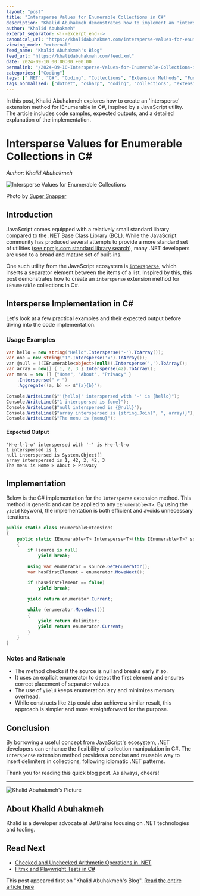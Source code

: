 ```yaml
---
layout: "post"
title: "Intersperse Values for Enumerable Collections in C#"
description: "Khalid Abuhakmeh demonstrates how to implement an 'intersperse' extension method for IEnumerable in C#, inspired by a JavaScript method. The post covers usage examples, implementation details, and discusses efficient use of yield for minimal iteration overhead."
author: "Khalid Abuhakmeh"
excerpt_separator: <!--excerpt_end-->
canonical_url: "https://khalidabuhakmeh.com/intersperse-values-for-enumerable-collections"
viewing_mode: "external"
feed_name: "Khalid Abuhakmeh's Blog"
feed_url: "https://khalidabuhakmeh.com/feed.xml"
date: 2024-09-10 00:00:00 +00:00
permalink: "/2024-09-10-Intersperse-Values-for-Enumerable-Collections-in-C.html"
categories: ["Coding"]
tags: [".NET", "C#", "Coding", "Collections", "Extension Methods", "Functional Programming", "IEnumerable", "Intersperse", "Posts", "Separator", "Standard Library", "Yield"]
tags_normalized: ["dotnet", "csharp", "coding", "collections", "extension methods", "functional programming", "ienumerable", "intersperse", "posts", "separator", "standard library", "yield"]
---
```


In this post, Khalid Abuhakmeh explores how to create an 'intersperse' extension method for IEnumerable in C#, inspired by a JavaScript utility. The article includes code samples, expected outputs, and a detailed explanation of the implementation.<!--excerpt_end-->

# Intersperse Values for Enumerable Collections in C#

*Author: Khalid Abuhakmeh*

![Intersperse Values for Enumerable Collections](https://res.cloudinary.com/abuhakmeh/image/fetch/c_limit,f_auto,q_auto,w_800/https://khalidabuhakmeh.com/assets/images/posts/misc/intersperse-values-enumerable-csharp.jpg)

Photo by [Super Snapper](https://unsplash.com/@supersnapper27)

## Introduction

JavaScript comes equipped with a relatively small standard library compared to the .NET Base Class Library (BCL). While the JavaScript community has produced several attempts to provide a more standard set of utilities ([see npmjs.com standard library search](https://www.npmjs.com/search?q=standard%20library)), many .NET developers are used to a broad and mature set of built-ins.

One such utility from the JavaScript ecosystem is [`intersperse`](https://js-std.pages.dev/Array/intersperse), which inserts a separator element between the items of a list. Inspired by this, this post demonstrates how to create an `intersperse` extension method for `IEnumerable` collections in C#.

## Intersperse Implementation in C#

Let's look at a few practical examples and their expected output before diving into the code implementation.

### Usage Examples

```csharp
var hello = new string("Hello".Intersperse('-').ToArray());
var one = new string("1".Intersperse('x').ToArray());
var @null = ((IEnumerable<object>)null!).Intersperse(',').ToArray();
var array = new[] { 1, 2, 3 }.Intersperse(42).ToArray();
var menu = new [] {"Home", "About", "Privacy" }
    .Intersperse(" > ")
    .Aggregate((a, b) => $"{a}{b}");

Console.WriteLine($"'{hello}' interspersed with '-' is {hello}");
Console.WriteLine($"1 interspersed is {one}");
Console.WriteLine($"null interspersed is {@null}");
Console.WriteLine($"array interspersed is {string.Join(", ", array)}");
Console.WriteLine($"The menu is {menu}");
```

#### Expected Output

```text
'H-e-l-l-o' interspersed with '-' is H-e-l-l-o
1 interspersed is 1
null interspersed is System.Object[]
array interspersed is 1, 42, 2, 42, 3
The menu is Home > About > Privacy
```

## Implementation

Below is the C# implementation for the `Intersperse` extension method. This method is generic and can be applied to any `IEnumerable<T>`. By using the `yield` keyword, the implementation is both efficient and avoids unnecessary iterations.

```csharp
public static class EnumerableExtensions
{
    public static IEnumerable<T> Intersperse<T>(this IEnumerable<T>? source, T delimiter)
    {
        if (source is null)
            yield break;

        using var enumerator = source.GetEnumerator();
        var hasFirstElement = enumerator.MoveNext();

        if (hasFirstElement == false)
            yield break;

        yield return enumerator.Current;

        while (enumerator.MoveNext())
        {
            yield return delimiter;
            yield return enumerator.Current;
        }
    }
}
```

### Notes and Rationale

- The method checks if the source is null and breaks early if so.
- It uses an explicit enumerator to detect the first element and ensures correct placement of separator values.
- The use of `yield` keeps enumeration lazy and minimizes memory overhead.
- While constructs like `Zip` could also achieve a similar result, this approach is simpler and more straightforward for the purpose.

## Conclusion

By borrowing a useful concept from JavaScript's ecosystem, .NET developers can enhance the flexibility of collection manipulation in C#. The `Intersperse` extension method provides a concise and reusable way to insert delimiters in collections, following idiomatic .NET patterns.

Thank you for reading this quick blog post. As always, cheers!

---

![Khalid Abuhakmeh's Picture](/assets/images/authorimage.jpg)

## About Khalid Abuhakmeh

Khalid is a developer advocate at JetBrains focusing on .NET technologies and tooling.

## Read Next

- [Checked and Unchecked Arithmetic Operations in .NET](/checked-and-unchecked-arithmetic-operations-in-dotnet)
- [Htmx and Playwright Tests in C#](/htmx-and-playwright-tests-in-csharp)

This post appeared first on "Khalid Abuhakmeh's Blog". [Read the entire article here](https://khalidabuhakmeh.com/intersperse-values-for-enumerable-collections)
